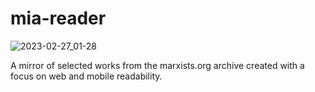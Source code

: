 # mia-reader

![2023-02-27_01-28](https://user-images.githubusercontent.com/9009959/221525776-f597e8fe-565d-4ffb-8405-554232ac434a.png)

A mirror of selected works from the marxists.org archive created with a focus on web and mobile readability.
